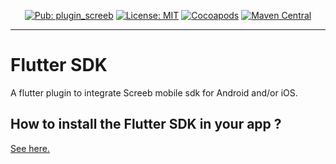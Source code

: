 <p align="center">
<a href="https://pub.dev/packages/plugin_screeb"><img src="https://img.shields.io/pub/v/plugin_screeb" alt="Pub: plugin_screeb"></a>
<a href="https://opensource.org/licenses/MIT"><img src="https://img.shields.io/badge/license-MIT-purple.svg" alt="License: MIT"></a>
<a href="https://cocoapods.org/pods/Screeb"><img src="https://img.shields.io/cocoapods/v/Screeb.svg?style=flat" alt="Cocoapods"></a>
<a href="https://search.maven.org/search?q=g:%22app.screeb.sdk%22%20AND%20a:%22survey%22"><img src="https://img.shields.io/maven-central/v/app.screeb.sdk/survey.svg?label=Maven%20Central" alt="Maven Central"></a>
</p>

---

# Flutter SDK

A flutter plugin to integrate Screeb mobile sdk for Android and/or iOS.

## How to install the Flutter SDK in your app ?

[See here.](https://github.com/ScreebApp/developers/wiki/Flutter-SDK-install)
